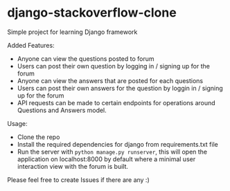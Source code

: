 # django-stackoverflow-clone
Simple project for learning Django framework

Added Features:
- Anyone can view the questions posted to forum
- Users can post their own question by logging in / signing up for the forum
- Anyone can view the answers that are posted for each questions
- Users can post their own answers for the question by loggin in / signing up for the forum
- API requests can be made to certain endpoints for operations around Questions and Answers model.

Usage:
- Clone the repo 
- Install the required dependencies for django from requirements.txt file
- Run the server with `python manage.py runserver`, this will open the application on localhost:8000 by default where a minimal user interaction view with the forum is built.

Please feel free to create Issues if there are any :)
